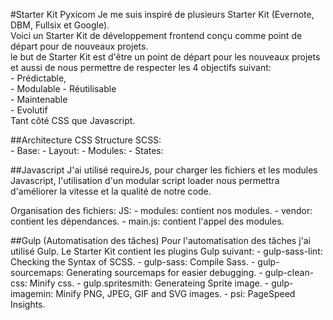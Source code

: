 #Starter Kit Pyxicom 
Je me suis inspiré de plusieurs Starter Kit (Evernote, DBM, Fullsix et Google).<br>
Voici un Starter Kit de développement frontend conçu comme point de départ pour de nouveaux projets.<br>
le but de Starter Kit est d'être un point de départ pour les nouveaux projets et aussi de nous permettre de respecter les 4 objectifs 
suivant:<br>
    - Prédictable,<br>
    - Modulable - Réutilisable<br>
    - Maintenable<br>
    - Evolutif<br>
Tant côté CSS que Javascript.<br>

##Architecture CSS 
Structure SCSS: <br>
    - Base: 
    - Layout: 
    - Modules: 
    - States: 

##Javascript
J'ai utilisé requireJs, pour charger les fichiers et les modules Javascript, l'utilisation d'un modular script loader nous permettra 
d'améliorer la vitesse et la qualité de notre code. 

Organisation des fichiers:
JS:
    - modules: contient nos modules.
    - vendor: contient les dépendances.
    - main.js: contient l'appel des modules.

##Gulp (Automatisation des tâches)
Pour l'automatisation des tâches j'ai utilisé Gulp.
Le Starter Kit contient les plugins Gulp suivant:
    - gulp-sass-lint: Checking the Syntax of SCSS.
    - gulp-sass: Compile Sass.
    - gulp-sourcemaps: Generating sourcemaps for easier debugging.
    - gulp-clean-css: Minify css.
    - gulp.spritesmith: Generateing Sprite image.
    - gulp-imagemin: Minify PNG, JPEG, GIF and SVG images.
    - psi: PageSpeed Insights.